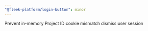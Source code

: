 ```yaml
---
"@fleek-platform/login-button": minor
---
```


Prevent in-memory Project ID cookie mismatch dismiss user session
